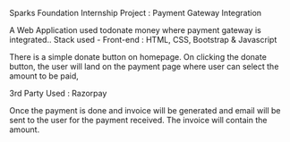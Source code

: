 Sparks Foundation Internship Project : Payment Gateway Integration

A Web Application used todonate money where payment gateway is integrated.. 
Stack used -
Front-end : HTML, CSS, Bootstrap & Javascript 

There is a simple donate button on homepage. 
On clicking the donate button, the user will land on the payment page where user can
select the amount to be paid,

3rd Party Used : Razorpay

Once the payment is done and invoice will be generated and email will be
sent to the user for the payment received. The invoice will contain the
amount.

